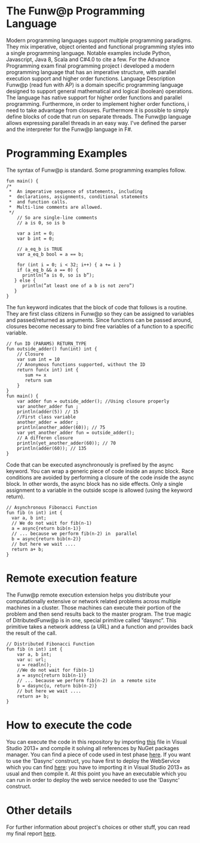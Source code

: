 # The Funw@p Programming Language
Modern programming languages support multiple programming paradigms. They mix imperative, object oriented and functional programming styles into a single programming language. Notable examples include Python, Javascript, Java 8,  Scala and C#4.0 to cite a few. For the Advance Programming exam final programming project i developed a modern programming language that has an imperative structure, with parallel execution support and higher order functions. 
Language Description Funw@p (read fun with AP) is a domain specific programming language designed to support general mathematical and logical (boolean) operations. The language has native support for higher order functions and parallel programming. Furthermore, in order to implement higher order functions, i need to take advantage from closures. Furthermore it is possible to simply define blocks of code that run on separate threads. The Funw@p language allows expressing parallel threads in an easy way. 
I've defined the parser and the interpreter for the Funw@p language in F#. 

# Programming Examples
The syntax of Funw@p is standard. Some programming examples follow.
```f#
fun main() {
/*
 *  An imperative sequence of statements, including  
 *  declarations, assignments, conditional statements 
 *  and function calls. 
 *  Multi-line comments are allowed. 
 */     
    // So are single-line comments
    // a is 0, so is b

    var a int = 0;
    var b int = 0;
			 
    // a_eq_b is TRUE
    var a_eq_b bool = a == b;

    for (int i = 0; i < 32; i++) { a += i } 
    if (a_eq_b && a == 0) {
      println(”a is 0, so is b”);
   } else {
      println(”at least one of a b is not zero”)
   } 
}
```
The fun keyword indicates that the block of code that follows is a routine. They are first class citizens in Funw@p so they can be assigned to variables and passed/returned as arguments. Since functions can be passed around, closures become necessary to bind free variables of a function to a specific variable. 
```f#
// fun ID (PARAMS) RETURN_TYPE
fun outside_adder() fun(int) int {
    // Closure
    var sum int = 10
    // Anonymous functions supported, without the ID
    return fun(x int) int {
       sum += x
       return sum
    }
}
fun main() {  
    var adder fun = outside_adder(); //Using closure properly  
    var another_adder fun ;
    println(adder(5)) // 15
    //First class variable  
    another_adder = adder ;  
    println(another_adder(60)); // 75  
    var yet_another_adder fun = outside_adder();  
    // A differen closure
    println(yet_another_adder(60)); // 70
    println(adder(60)); // 135  
}  
```
Code that can be executed asynchronously is prefixed by the async keyword. You can wrap a generic piece of code inside an async block. Race conditions are avoided by performing a closure of the code inside the async block. In other words, the async block has no side effects. Only a single assignment to a variable in the outside scope is allowed (using the keyword return).
```f#
// Asynchronous Fibonacci Function
fun fib (n int) int {
  var a, b int;
  // We do not wait for fib(n-1)
  a = async{return bib(n-1)}
  // ... because we perform fib(n-2) in  parallel
  b = async{return bib(n-2)}
  // but here we wait ....
  return a+ b;
}
```
# Remote execution feature
The Funw@p remote execution extension helps you distribute your computationally extensive or network related problems across multiple machines in a cluster. Those machines can execute their portion of the problem and then send results back to the master program. 
The true magic of DitributedFunw@p is in one, special primitive called ”dasync”. This primitive takes a network address (a URL) and a function and provides back the result of the call. 
```f#
// Distributed Fibonacci Function
fun fib (n int) int {
    var a, b int;
    var u: url;
    u = readln();
    //We do not wait for fib(n-1)
    a = async{return bib(n-1)}
    // ... because we perform fib(n-2) in  a remote site
    b = dasync{u, return bib(n-2)}
    // but here we wait ....
    return a+ b;
}
```
# How to execute the code
You can execute the code in this repository by importing [this](https://github.com/andrea-tesei/FunWAP-project/blob/master/AP.sln) file in Visual Studio 2013+ and compile it solving all references by NuGet packages manager.
You can find a piece of code used in test phase [here](https://github.com/andrea-tesei/FunWAP-project/blob/master/FunW%40P/testcode.txt).
If you want to use the 'Dasync' construct, you have first to deploy the WebService which you can find [here](https://github.com/andrea-tesei/FunWAP-project/tree/master/SHWebService): you have to importing it in Visual Studio 2013+ as usual and then compile it. At this point you have an executable which you can run in order to deploy the web service needed to use the 'Dasync' construct.

# Other details
For further information about project's choices or other stuff, you can read my final report [here](https://github.com/andrea-tesei/FunWAP-project/blob/master/report.pdf).
